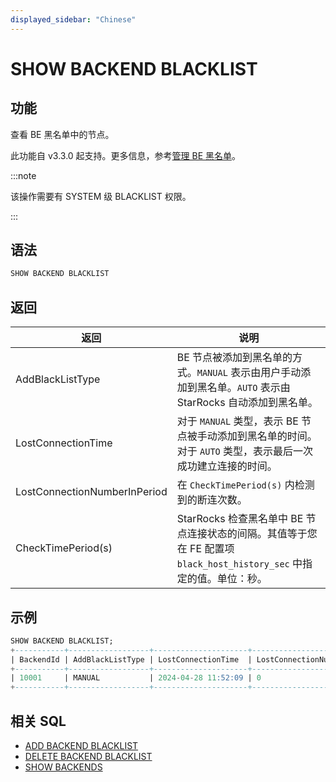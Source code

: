 ```yaml
---
displayed_sidebar: "Chinese"
---
```


# SHOW BACKEND BLACKLIST

## 功能

查看 BE 黑名单中的节点。

此功能自 v3.3.0 起支持。更多信息，参考[管理 BE 黑名单](../../../../administration/management/BE_blacklist.md)。

:::note

该操作需要有 SYSTEM 级 BLACKLIST 权限。

:::

## 语法

```SQL
SHOW BACKEND BLACKLIST
```

## 返回

| **返回**                     | **说明**                                                     |
| ---------------------------- | ------------------------------------------------------------ |
| AddBlackListType             | BE 节点被添加到黑名单的方式。`MANUAL` 表示由用户手动添加到黑名单。`AUTO` 表示由 StarRocks 自动添加到黑名单。 |
| LostConnectionTime           | 对于 `MANUAL` 类型，表示 BE 节点被手动添加到黑名单的时间。<br />对于 `AUTO` 类型，表示最后一次成功建立连接的时间。 |
| LostConnectionNumberInPeriod | 在 `CheckTimePeriod(s)` 内检测到的断连次数。                 |
| CheckTimePeriod(s)           | StarRocks 检查黑名单中 BE 节点连接状态的间隔。其值等于您在 FE 配置项 `black_host_history_sec` 中指定的值。单位：秒。 |

## 示例

```SQL
SHOW BACKEND BLACKLIST;
+-----------+------------------+---------------------+------------------------------+--------------------+
| BackendId | AddBlackListType | LostConnectionTime  | LostConnectionNumberInPeriod | CheckTimePeriod(s) |
+-----------+------------------+---------------------+------------------------------+--------------------+
| 10001     | MANUAL           | 2024-04-28 11:52:09 | 0                            | 5                  |
+-----------+------------------+---------------------+------------------------------+--------------------+
```

## 相关 SQL

- [ADD BACKEND BLACKLIST](ADD_BACKEND_BLACKLIST.md)
- [DELETE BACKEND BLACKLIST](DELETE_BACKEND_BLACKLIST.md)
- [SHOW BACKENDS](./SHOW_BACKENDS.md)

